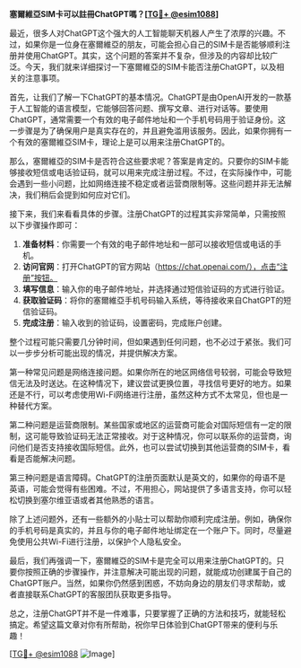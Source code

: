 **塞爾維亞SIM卡可以註冊ChatGPT嗎？[[TG💪+ @esim1088](https://t.me/s/esim1088)]**

最近，很多人对ChatGPT这个强大的人工智能聊天机器人产生了浓厚的兴趣。不过，如果你是一位身在塞爾維亞的朋友，可能会担心自己的SIM卡是否能够顺利注册并使用ChatGPT。其实，这个问题的答案并不复杂，但涉及的内容却比较广泛。今天，我们就来详细探讨一下塞爾維亞的SIM卡能否注册ChatGPT，以及相关的注意事项。

首先，让我们了解一下ChatGPT的基本情况。ChatGPT是由OpenAI开发的一款基于人工智能的语言模型，它能够回答问题、撰写文章、进行对话等。要使用ChatGPT，通常需要一个有效的电子邮件地址和一个手机号码用于验证身份。这一步骤是为了确保用户是真实存在的，并且避免滥用该服务。因此，如果你拥有一个有效的塞爾維亞SIM卡，理论上是可以用来注册ChatGPT的。

那么，塞爾維亞的SIM卡是否符合这些要求呢？答案是肯定的。只要你的SIM卡能够接收短信或电话验证码，就可以用来完成注册过程。不过，在实际操作中，可能会遇到一些小问题，比如网络连接不稳定或者运营商限制等。这些问题并非无法解决，我们稍后会提到如何应对它们。

接下来，我们来看看具体的步骤。注册ChatGPT的过程其实非常简单，只需按照以下步骤操作即可：

1. **准备材料**：你需要一个有效的电子邮件地址和一部可以接收短信或电话的手机。
2. **访问官网**：打开ChatGPT的官方网站（https://chat.openai.com/），点击“注册”按钮。
3. **填写信息**：输入你的电子邮件地址，并选择通过短信验证码的方式进行验证。
4. **获取验证码**：将你的塞爾維亞手机号码输入系统，等待接收来自ChatGPT的短信验证码。
5. **完成注册**：输入收到的验证码，设置密码，完成账户创建。

整个过程可能只需要几分钟时间，但如果遇到任何问题，也不必过于紧张。我们可以一步步分析可能出现的情况，并提供解决方案。

第一种常见问题是网络连接问题。如果你所在的地区网络信号较弱，可能会导致短信无法及时送达。在这种情况下，建议尝试更换位置，寻找信号更好的地方。如果还是不行，可以考虑使用Wi-Fi网络进行注册，虽然这种方式不太常见，但也是一种替代方案。

第二种问题是运营商限制。某些国家或地区的运营商可能会对国际短信有一定的限制，这可能导致验证码无法正常接收。对于这种情况，你可以联系你的运营商，询问他们是否支持接收国际短信。此外，也可以尝试切换到其他运营商的SIM卡，看看是否能解决问题。

第三种问题是语言障碍。ChatGPT的注册页面默认是英文的，如果你的母语不是英语，可能会觉得有些困难。不过，不用担心，网站提供了多语言支持，你可以轻松切换到塞尔维亚语或者其他熟悉的语言。

除了上述问题外，还有一些额外的小贴士可以帮助你顺利完成注册。例如，确保你的手机号码是真实的，并且与你的电子邮件地址绑定在一个账户下。同时，尽量避免使用公共Wi-Fi进行注册，以保护个人隐私安全。

最后，我们再强调一下，塞爾維亞的SIM卡是完全可以用来注册ChatGPT的。只要你按照正确的步骤操作，并注意解决可能出现的问题，就能成功创建属于自己的ChatGPT账户。当然，如果你仍然感到困惑，不妨向身边的朋友们寻求帮助，或者直接联系ChatGPT的客服团队获取更多指导。

总之，注册ChatGPT并不是一件难事，只要掌握了正确的方法和技巧，就能轻松搞定。希望这篇文章对你有所帮助，祝你早日体验到ChatGPT带来的便利与乐趣！

[[TG💪+ @esim1088](https://t.me/s/esim1088) ![Image](https://i.postimg.cc/4NQfJmqS/Snipaste-2025-05-13-00-14-12.png)]